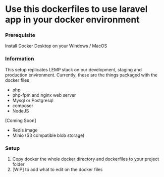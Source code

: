 # Use this dockerfiles to use laravel app in your docker environment


### Prerequisite

Install Docker Desktop on your Windows / MacOS


### Information 

This setup replicates LEMP stack on our development, staging and production environment. Currently, these are the things packaged with the docker files

- php
- php-fpm and nginx web server
- Mysql or Postgresql
- composer
- NodeJS

[Coming Soon]
- Redis image
- Minio (S3 compatible blob storage)


### Setup 

1. Copy docker the whole docker directory and dockerfiles to your project folder
2. [WIP] to add what to edit on the docker files
